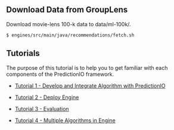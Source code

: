 ## Download Data from GroupLens

Download movie-lens 100-k data to data/ml-100k/.
```
$ engines/src/main/java/recommendations/fetch.sh
```


## Tutorials

The purpose of this tutorial is to help you to get familiar with each components of the PredictionIO framework.

* [Tutorial 1 - Develop and Integrate Algorithm with PredictionIO
](tutorial1-develop.md)

* [Tutorial 2 - Deploy Engine
](tutorial2-deploy.md)

* [Tutorial 3 - Evaluation](tutorial3-evaluation.md)

* [Tutorial 4 - Multiple Algorithms in Engine](tutorial4-multialgo.md)
